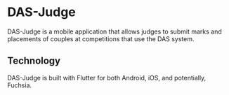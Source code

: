 # DAS-Judge
DAS-Judge is a mobile application that allows judges to submit
marks and placements of couples at competitions that use the 
DAS system. 

## Technology
DAS-Judge is built with Flutter for both Android, iOS, and
potentially, Fuchsia. 